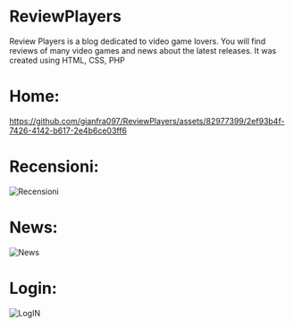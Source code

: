 # ReviewPlayers

Review Players is a blog dedicated to video game lovers. You will find reviews of many video games and news about the latest releases. It was created using HTML, CSS, PHP

# Home:
https://github.com/gianfra097/ReviewPlayers/assets/82977399/2ef93b4f-7426-4142-b617-2e4b6ce03ff6

# Recensioni:
![Recensioni](https://github.com/gianfra097/ReviewPlayers/assets/82977399/bcfd79c7-458f-4336-99b3-d9567002750b)

# News:
![News](https://github.com/gianfra097/ReviewPlayers/assets/82977399/2bd85572-f842-403d-af01-fc02dbf9c71e)

# Login:
![LogIN](https://github.com/gianfra097/ReviewPlayers/assets/82977399/21a2bb56-a44b-4eae-82e9-a4d1811bd6f6)
